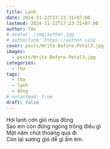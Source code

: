 ```yaml
---
title: Lạnh
date: 2024-11-22T17:23:31+07:00
lastmod: 2024-11-22T17:23:31+07:00
author: TAn
# avatar: /img/author.jpg
# authorlink: https://author.site
cover: posts/Write-Before-Petal3.jpg
images:
  - posts/Write-Before-Petal3.jpg
categories:
  - thơ
tags:
  - thơ
  - lạnh
  - đông
# nolastmod: true
draft: false
---
```


Hơi lạnh cơn gió mùa đông  
Sao em còn đứng ngóng trông điều gì  
Một năm chút thoáng qua đi  
Còn lại sương gió dễ gì ấm êm.